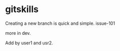 # gitskills
Creating a new branch is quick and simple.
issue-101

more in dev.

Add by user1 and usr2.

